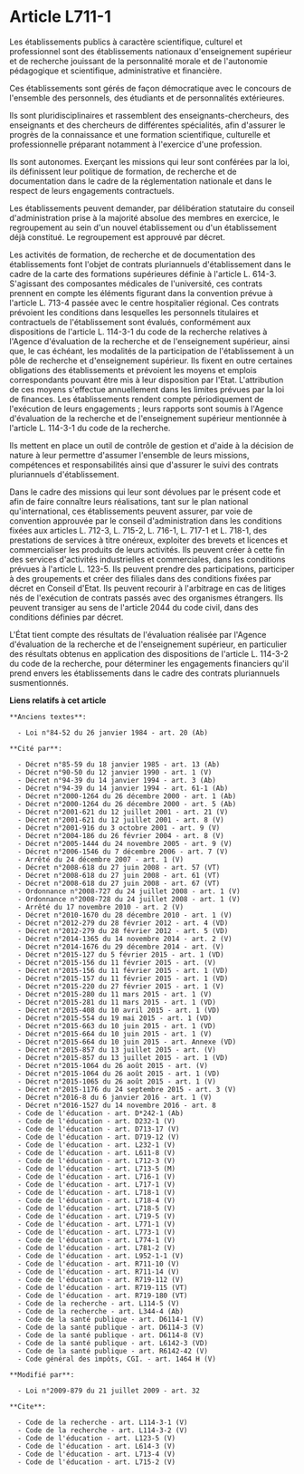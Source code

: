 # Article L711-1

Les établissements publics à caractère scientifique, culturel et professionnel sont des établissements nationaux
d'enseignement supérieur et de recherche jouissant de la personnalité morale et de l'autonomie pédagogique et scientifique,
administrative et financière. 

Ces établissements sont gérés de façon démocratique avec le concours de l'ensemble des personnels, des étudiants et de
personnalités extérieures. 

Ils sont pluridisciplinaires et rassemblent des enseignants-chercheurs, des enseignants et des chercheurs de différentes
spécialités, afin d'assurer le progrès de la connaissance et une formation scientifique, culturelle et professionnelle
préparant notamment à l'exercice d'une profession. 

Ils sont autonomes. Exerçant les missions qui leur sont conférées par la loi, ils définissent leur politique de formation, de
recherche et de documentation dans le cadre de la réglementation nationale et dans le respect de leurs engagements
contractuels. 

Les établissements peuvent demander, par délibération statutaire du conseil d'administration prise à la majorité absolue des
membres en exercice, le regroupement au sein d'un nouvel établissement ou d'un établissement déjà constitué. Le regroupement
est approuvé par décret. 

Les activités de formation, de recherche et de documentation des établissements font l'objet de contrats pluriannuels
d'établissement dans le cadre de la carte des formations supérieures définie à l'article L. 614-3. S'agissant des composantes
médicales de l'université, ces contrats prennent en compte les éléments figurant dans la convention prévue à l'article L.
713-4 passée avec le centre hospitalier régional. Ces contrats prévoient les conditions dans lesquelles les personnels
titulaires et contractuels de l'établissement sont évalués, conformément aux dispositions de l'article L. 114-3-1 du code de
la recherche relatives à l'Agence d'évaluation de la recherche et de l'enseignement supérieur, ainsi que, le cas échéant, les
modalités de la participation de l'établissement à un pôle de recherche et d'enseignement supérieur. Ils fixent en outre
certaines obligations des établissements et prévoient les moyens et emplois correspondants pouvant être mis à leur
disposition par l'Etat. L'attribution de ces moyens s'effectue annuellement dans les limites prévues par la loi de finances.
Les établissements rendent compte périodiquement de l'exécution de leurs engagements ; leurs rapports sont soumis à l'Agence
d'évaluation de la recherche et de l'enseignement supérieur mentionnée à l'article L. 114-3-1 du code de la recherche. 

Ils mettent en place un outil de contrôle de gestion et d'aide à la décision de nature à leur permettre d'assumer l'ensemble
de leurs missions, compétences et responsabilités ainsi que d'assurer le suivi des contrats pluriannuels d'établissement. 

Dans le cadre des missions qui leur sont dévolues par le présent code et afin de faire connaître leurs réalisations, tant sur
le plan national qu'international, ces établissements peuvent assurer, par voie de convention approuvée par le conseil
d'administration dans les conditions fixées aux articles L. 712-3, L. 715-2, L. 716-1, L. 717-1 et L. 718-1, des prestations
de services à titre onéreux, exploiter des brevets et licences et commercialiser les produits de leurs activités. Ils peuvent
créer à cette fin des services d'activités industrielles et commerciales, dans les conditions prévues à l'article L. 123-5.
Ils peuvent prendre des participations, participer à des groupements et créer des filiales dans des conditions fixées par
décret en Conseil d'Etat. Ils peuvent recourir à l'arbitrage en cas de litiges nés de l'exécution de contrats passés avec des
organismes étrangers. Ils peuvent transiger au sens de l'article 2044 du code civil, dans des conditions définies par
décret. 

L'État tient compte des résultats de l'évaluation réalisée par l'Agence d'évaluation de la recherche et de l'enseignement
supérieur, en particulier des résultats obtenus en application des dispositions de l'article L. 114-3-2 du code de la
recherche, pour déterminer les engagements financiers qu'il prend envers les établissements dans le cadre des contrats
pluriannuels susmentionnés.

**Liens relatifs à cet article**

	**Anciens textes**:

	  - Loi n°84-52 du 26 janvier 1984 - art. 20 (Ab)

	**Cité par**:

	  - Décret n°85-59 du 18 janvier 1985 - art. 13 (Ab)
	  - Décret n°90-50 du 12 janvier 1990 - art. 1 (V)
	  - Décret n°94-39 du 14 janvier 1994 - art. 3 (Ab)
	  - Décret n°94-39 du 14 janvier 1994 - art. 61-1 (Ab)
	  - Décret n°2000-1264 du 26 décembre 2000 - art. 1 (Ab)
	  - Décret n°2000-1264 du 26 décembre 2000 - art. 5 (Ab)
	  - Décret n°2001-621 du 12 juillet 2001 - art. 21 (V)
	  - Décret n°2001-621 du 12 juillet 2001 - art. 8 (V)
	  - Décret n°2001-916 du 3 octobre 2001 - art. 9 (V)
	  - Décret n°2004-186 du 26 février 2004 - art. 8 (V)
	  - Décret n°2005-1444 du 24 novembre 2005 - art. 9 (V)
	  - Décret n°2006-1546 du 7 décembre 2006 - art. 7 (V)
	  - Arrêté du 24 décembre 2007 - art. 1 (V)
	  - Décret n°2008-618 du 27 juin 2008 - art. 57 (VT)
	  - Décret n°2008-618 du 27 juin 2008 - art. 61 (VT)
	  - Décret n°2008-618 du 27 juin 2008 - art. 67 (VT)
	  - Ordonnance n°2008-727 du 24 juillet 2008 - art. 1 (V)
	  - Ordonnance n°2008-728 du 24 juillet 2008 - art. 1 (V)
	  - Arrêté du 17 novembre 2010 - art. 2 (V)
	  - Décret n°2010-1670 du 28 décembre 2010 - art. 1 (V)
	  - Décret n°2012-279 du 28 février 2012 - art. 4 (VD)
	  - Décret n°2012-279 du 28 février 2012 - art. 5 (VD)
	  - Décret n°2014-1365 du 14 novembre 2014 - art. 2 (V)
	  - Décret n°2014-1676 du 29 décembre 2014 - art. (V)
	  - Décret n°2015-127 du 5 février 2015 - art. 1 (VD)
	  - Décret n°2015-156 du 11 février 2015 - art. (V)
	  - Décret n°2015-156 du 11 février 2015 - art. 1 (VD)
	  - Décret n°2015-157 du 11 février 2015 - art. 1 (VD)
	  - Décret n°2015-220 du 27 février 2015 - art. 1 (V)
	  - Décret n°2015-280 du 11 mars 2015 - art. 1 (V)
	  - Décret n°2015-281 du 11 mars 2015 - art. 1 (VD)
	  - Décret n°2015-408 du 10 avril 2015 - art. 1 (VD)
	  - Décret n°2015-554 du 19 mai 2015 - art. 1 (VD)
	  - Décret n°2015-663 du 10 juin 2015 - art. 1 (VD)
	  - Décret n°2015-664 du 10 juin 2015 - art. 1 (V)
	  - Décret n°2015-664 du 10 juin 2015 - art. Annexe (VD)
	  - Décret n°2015-857 du 13 juillet 2015 - art. (V)
	  - Décret n°2015-857 du 13 juillet 2015 - art. 1 (VD)
	  - Décret n°2015-1064 du 26 août 2015 - art. (V)
	  - Décret n°2015-1064 du 26 août 2015 - art. 1 (VD)
	  - Décret n°2015-1065 du 26 août 2015 - art. 1 (V)
	  - Décret n°2015-1176 du 24 septembre 2015 - art. 3 (V)
	  - Décret n°2016-8 du 6 janvier 2016 - art. 1 (V)
	  - Décret n°2016-1527 du 14 novembre 2016 - art. 8
	  - Code de l'éducation - art. D*242-1 (Ab)
	  - Code de l'éducation - art. D232-1 (V)
	  - Code de l'éducation - art. D713-17 (V)
	  - Code de l'éducation - art. D719-12 (V)
	  - Code de l'éducation - art. L232-1 (V)
	  - Code de l'éducation - art. L611-8 (V)
	  - Code de l'éducation - art. L712-3 (V)
	  - Code de l'éducation - art. L713-5 (M)
	  - Code de l'éducation - art. L716-1 (V)
	  - Code de l'éducation - art. L717-1 (V)
	  - Code de l'éducation - art. L718-1 (V)
	  - Code de l'éducation - art. L718-4 (V)
	  - Code de l'éducation - art. L718-5 (V)
	  - Code de l'éducation - art. L719-5 (V)
	  - Code de l'éducation - art. L771-1 (V)
	  - Code de l'éducation - art. L773-1 (V)
	  - Code de l'éducation - art. L774-1 (V)
	  - Code de l'éducation - art. L781-2 (V)
	  - Code de l'éducation - art. L952-1-1 (V)
	  - Code de l'éducation - art. R711-10 (V)
	  - Code de l'éducation - art. R711-14 (V)
	  - Code de l'éducation - art. R719-112 (V)
	  - Code de l'éducation - art. R719-115 (VT)
	  - Code de l'éducation - art. R719-180 (VT)
	  - Code de la recherche - art. L114-5 (V)
	  - Code de la recherche - art. L344-4 (Ab)
	  - Code de la santé publique - art. D6114-1 (V)
	  - Code de la santé publique - art. D6114-3 (V)
	  - Code de la santé publique - art. D6114-8 (V)
	  - Code de la santé publique - art. L6142-3 (VD)
	  - Code de la santé publique - art. R6142-42 (V)
	  - Code général des impôts, CGI. - art. 1464 H (V)

	**Modifié par**:

	  - Loi n°2009-879 du 21 juillet 2009 - art. 32

	**Cite**:

	  - Code de la recherche - art. L114-3-1 (V)
	  - Code de la recherche - art. L114-3-2 (V)
	  - Code de l'éducation - art. L123-5 (V)
	  - Code de l'éducation - art. L614-3 (V)
	  - Code de l'éducation - art. L713-4 (V)
	  - Code de l'éducation - art. L715-2 (V)
